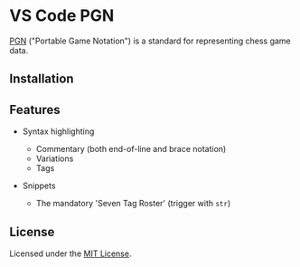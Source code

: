 # VS Code PGN

[PGN](https://en.wikipedia.org/wiki/Portable_Game_Notation) ("Portable Game Notation") is a standard for representing chess game data.

## Installation

## Features

- Syntax highlighting
    - Commentary (both end-of-line and brace notation)
    - Variations
    - Tags

- Snippets
    - The mandatory 'Seven Tag Roster' (trigger with `str`)

## License

Licensed under the [MIT License](https//l.shreyasminocha.me/MIT/2020-).
